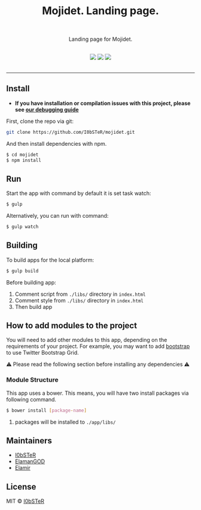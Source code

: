 <div align="center">
<br>
<h1>Mojidet. Landing page.</h1>
</div>

<br>

<p align="center">
Landing page for Mojidet.
</p>

<div align="center">
<br>
<img src="https://forthebadge.com/images/badges/built-with-love.svg" />
<img src="https://forthebadge.com/images/badges/made-with-javascript.svg" />
<img src="https://forthebadge.com/images/badges/for-you.svg" />
</div>

<br>

<hr>

## Install

- **If you have installation or compilation issues with this project, please see [our debugging guide](https://github.com/I0bSTeR/mojidet/issues)**

First, clone the repo via git:

```bash
git clone https://github.com/I0bSTeR/mojidet.git 
```

And then install dependencies with npm.

```bash
$ cd mojidet
$ npm install
```

## Run

Start the app with command by default it is set task watch:

```bash
$ gulp
```

Alternatively, you can run with command:

```bash
$ gulp watch
```

## Building

To build apps for the local platform:

```bash
$ gulp build
```

Before building app:
1. Comment script from `./libs/` directory in `index.html`
2. Comment style from `./libs/` directory in `index.html`
3. Then build app

## How to add modules to the project

You will need to add other modules to this app, depending on the requirements of your project. For example, you may want to add [bootstrap](https://github.com/twbs/bootstrap) to use Twitter Bootstrap Grid.

⚠️ Please read the following section before installing any dependencies ⚠️

### Module Structure

This app uses a bower. This means, you will have two install packages via following command.

```bash
$ bower install [package-name]
```

1. packages will be installed to `./app/libs/`


## Maintainers

- [I0bSTeR](https://github.com/I0bSTeR)
- [ElamanGOD](https://github.com/ElamanGOD)
- [Elamir](https://github.com/)

## License

MIT © [I0bSTeR](https://github.com/I0bSTeR)